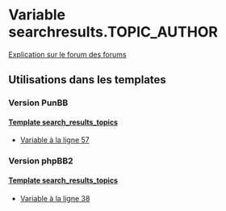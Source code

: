 # Variable searchresults.TOPIC_AUTHOR
[Explication sur le forum des forums](http://forum.forumactif.com/t294113-listing-des-variables#searchresults.TOPIC_AUTHOR)
## Utilisations dans les templates
### Version PunBB
#### [Template search_results_topics](punbb/search_results_topics.md)
* [Variable à la ligne 57](../punbb/search_results_topics.tpl#L57)
### Version phpBB2
#### [Template search_results_topics](subsilver/search_results_topics.md)
* [Variable à la ligne 38](../subsilver/search_results_topics.tpl#L38)